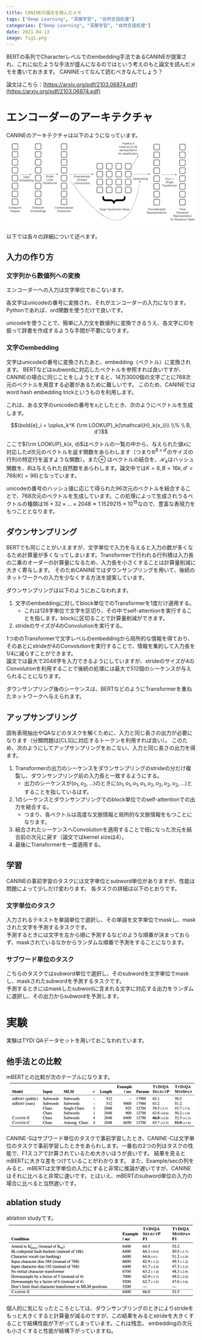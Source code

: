 ```yaml
---
title: CANINEの論文を読んだメモ
tags: ["Deep Learning", "深層学習", "自然言語処理"]
categories: ["Deep Learning", "深層学習", "自然言語処理"]
date: 2021-04-13
image: fig1.png
---
```

BERTの系列でCharacterレベルでのembedding手法であるCANINEが提案され、これに似たような手法が盛んになるのではという考えのもと論文を読んだメモを書いておきます。
CANINEってなんて読むべきなんでしょう？

論文はこちら：[https://arxiv.org/pdf/2103.06874.pdf](https://arxiv.org/pdf/2103.06874.pdf)


# エンコーダーのアーキテクチャ
CANINEのアーキテクチャは以下のようになっています。
![CANINEのアーキテクチャ（論文より引用）](fig1.png)

以下では各々の詳細について述べます。
## 入力の作り方
### 文字列から数値列への変換

エンコーダーへの入力は文字単位でおこないます。

各文字はunicodeの番号に変換され、それがエンコーダーの入力になります。Pythonであれば、ord関数を使うだけで良いです。

unicodeを使うことで、簡単に入力文を数値列に変換できるうえ、各文字にIDを振って辞書を作成するような手間が不要になります。

### 文字のembedding

文字はunicodeの番号に変換されたあと、embedding（ベクトル）に変換されます。
BERTなどはsubwordに対応したベクトルを参照すれば良いですが、CANINEの場合に同じことをしようとすると、14万3000個の文字ごとに768次元のベクトルを用意する必要があるために難しいです。
このため、CANINEではword hash embedding trickというものを利用します。

これは、ある文字のunicodeの番号を$x_i$としたとき、次のようにベクトルを生成します。

$$\bold{e}_i = \oplus_k^K {\rm LOOKUP}_k(\mathcal{H}_k(x_i)\\ \\% \\  B, d')$$

ここで${\rm LOOKUP}_k(x, d)$はベクトルの一覧の中から、与えられた値$x$に対応した$d$次元のベクトルを返す関数をあらわします（つまり$\mathbb{R}^{B \times d'}$のサイズの行列の特定行を返すような関数）。また$\oplus$	はベクトルの結合を、$\mathcal{H}_k$はハッシュ関数を、$B$は与えられた自然数をあらわします。論文中では$K=8, B=16k, d'=768/K(=96)$となっています。

unicodeの番号のハッシュ値に応じて得られた96次元のベクトルを結合することで、768次元のベクトルを生成しています。この処理によって生成されうるベクトルの種類は$16 \times 32 \times \dots \times 2048 \approx 1.1529215 \times 10^{18}$なので、豊富な表現力をもつこととなります。

## ダウンサンプリング
BERTでも同じことがいえますが、文字単位で入力を与えると入力の数が多くなるため計算量が多くなってしまいます。Transformerで行われる行列積は入力長の二乗のオーダーの計算量になるため、入力長を小さくすることは計算量削減に大きく寄与します。
そのためCANINEではダウンサンプリングを用いて、後続のネットワークへの入力を少なくする方法を提案しています。

ダウンサンプリングは以下のようにおこなわれます。
1. 文字のembeddingに対してblock単位でのTransformerを1度だけ適用する。
    * これは128字単位で文字を区切り、その中でself-attentionを実行することを指します。blockに区切ることで計算量削減ができます。
1. strideのサイズが4のConvolutionを実行する。

1つめのTransformerで文字レベルのembeddingから局所的な情報を得ており、そのあとにstrideが4のConvolutionを実行することで、情報を集約して入力長を1/4に減らすことができます。  
論文では最大で2048字を入力できるようにしていますが、strideのサイズが4のConvolutionを利用することで後続の処理には最大で512個のシーケンスが与えられることになります。

ダウンサンプリング後のシーケンスは、BERTなどのようにTransformerを重ねたネットワークへ与えられます。

## アップサンプリング
固有表現抽出やQAなどのタスクを解くために、入力と同じ長さの出力が必要になります（分類問題は[CLS]に対応するトークンを利用すれば良い）。
このため、次のようにしてアップサンプリングをおこない、入力と同じ長さの出力を得ます。

1. Transformerの出力のシーケンスをダウンサンプリングのstrideの分だけ複製し、ダウンサンプリング前の入力長と一致するようにする。
    * 出力のシーケンスが$(o_1,o_2,\dots)$のときに$(o_1, o_1,o_1,o_1, o_2,o_2,o_2,o_2,\dots)$とすることを指しているはず。
1. 1のシーケンスとダウンサンプリングでのblock単位でのself-attentionでの出力を結合する。
    * つまり、各ベクトルは高度な文脈情報と局所的な文脈情報をもつことになります。
1. 結合されたシーケンスへConvolutionを適用することで倍になった次元を結合前の次元に戻す（論文ではkernel sizeは4）。
1. 最後にTransformerを一度適用する。


## 学習
CANINEの事前学習のタスクには文字単位とsubword単位がありますが、性能は問題によって少しだけ変わります。
各タスクの詳細は以下のとおりです。
### 文字単位のタスク
入力されるテキストを単語単位で選択し、その単語を文字単位でmaskし、maskされた文字を予測するタスクです。  
予測するときには文字を左から順に予測するなどのような順番が決まっておらず、maskされているなかからランダムな順番で予測をすることになります。

### サブワード単位のタスク
こちらのタスクではsubword単位で選択し、そのsubwordを文字単位でmaskし、maskされたsubwordを予測するタスクです。  
予測するときにはmaskしたsubwordに含まれる文字に対応する出力をランダムに選択し、その出力からsubwordを予測します。


# 実験
実験はTYDI QAデータセットを用いておこなわれています。

## 他手法との比較
mBERTとの比較が次のテーブルになります。
![mBERTとの比較（論文より引用）](table2.png)

CANINE-Sはサブワード単位のタスクで事前学習したとき、CANINE-Cは文字単位のタスクで事前学習したときをあらわします。一番右の2つの列はタスクの性能で、F1スコアで計算されているため大きいほうが良いです。
結果を見るとmBERTに大きな差をつけていることがわかります。
また、Example/secの列をみると、mBERTは文字単位の入力にすると非常に推論が遅いですが、CANINEはそれに比べると非常に速いです。とはいえ、mBERTのsubword単位の入力の場合に比べると当然遅いです。
## ablation study
ablation studyです。
![ablation study（論文より引用）](table4.png)

個人的に気になったところとしては、ダウンサンプリングのときによりstrideをもっと大きくすると計算量が減るのですが、この結果をみるとstrideを大きくすることで結構性能が下がってしまっています。これは残念。
embeddingの次元も小さくすると性能が結構下がっていますね。


